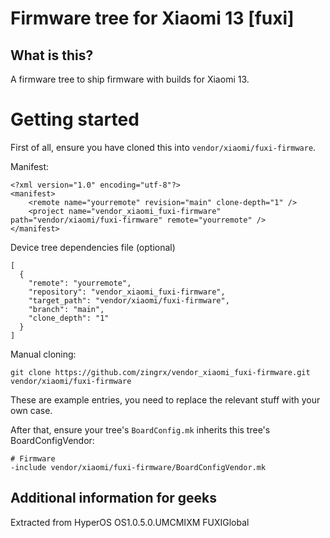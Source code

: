 # Firmware tree for Xiaomi 13 [fuxi]
## What is this?

A firmware tree to ship firmware with builds for Xiaomi 13.

# Getting started

First of all, ensure you have cloned this into `vendor/xiaomi/fuxi-firmware`.

Manifest:
```
<?xml version="1.0" encoding="utf-8"?>
<manifest>
    <remote name="yourremote" revision="main" clone-depth="1" />
    <project name="vendor_xiaomi_fuxi-firmware" path="vendor/xiaomi/fuxi-firmware" remote="yourremote" />
</manifest>
```
Device tree dependencies file (optional)
```
[
  {
    "remote": "yourremote",
    "repository": "vendor_xiaomi_fuxi-firmware",
    "target_path": "vendor/xiaomi/fuxi-firmware",
    "branch": "main",
    "clone_depth": "1"
  }
]
```
Manual cloning:
```
git clone https://github.com/zingrx/vendor_xiaomi_fuxi-firmware.git vendor/xiaomi/fuxi-firmware
```
These are example entries, you need to replace the relevant stuff with your own case.

After that, ensure your tree's `BoardConfig.mk` inherits this tree's BoardConfigVendor:
```
# Firmware
-include vendor/xiaomi/fuxi-firmware/BoardConfigVendor.mk
```


## Additional information for geeks
Extracted from HyperOS OS1.0.5.0.UMCMIXM FUXIGlobal

